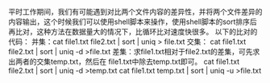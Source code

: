  平时工作期间，我们有可能遇到对比两个文件内容的差异性，并将两个文件差异的内容输出，这个时候我们可以使用shell脚本来操作，使用shell脚本的sort排序后再比对，这种方法在数据量大的情况下，比循环比对速度快很多。
以下的比对的代码： 
并集：cat file1.txt file2.txt | sort | uniq > file.txt
交集： cat file1.txt file2.txt | sort | uniq -d >file.txt
差集：求file1.txt相对于file2.txt的差集，可先求出两者的交集temp.txt，然后在
file1.txt中除去temp.txt即可。
cat file1.txt file2.txt | sort | uniq -d >temp.txt
cat file1.txt temp.txt | sort | uniq -u >file.txt